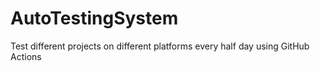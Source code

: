 # AutoTestingSystem
Test different projects on different platforms every half day using GitHub Actions
